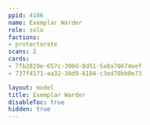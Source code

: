 ```yaml
---
ppid: 4186
name: Exemplar Warder
role: solo
factions:
- protectorate
scans: 2
cards:
- 7fb2819e-657c-390d-8d51-5a8a70674eef
- 737f4171-aa32-38d9-8104-c3ed70bb0e73

layout: model
title: Exemplar Warder
disableToc: true
hidden: true
---
```


